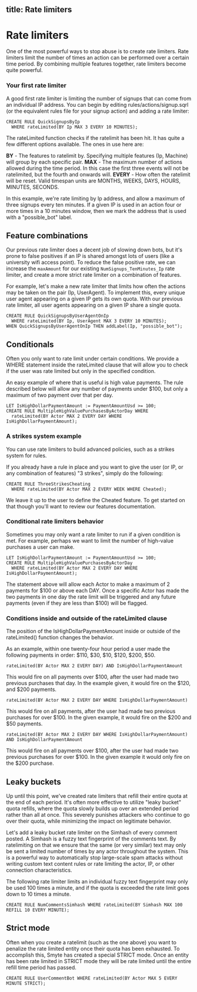 title: Rate limiters
---

# Rate limiters

One of the most powerful ways to stop abuse is to create rate limiters. Rate limiters limit the number of times an action can be performed over a certain time period. By combining multiple features together, rate limiters become quite powerful.

### Your first rate limiter

A good first rate limiter is limiting the number of signups that can come from an individual IP address. You can begin by editing rules/actions/signup.sqrl (or the equivalent rules file for your signup action) and adding a rate limiter:

```
CREATE RULE QuickSignupsByIp
  WHERE rateLimited(BY Ip MAX 3 EVERY 10 MINUTES);
```
 
The rateLimited function checks if the ratelimit has been hit. It has quite a few different options available. The ones in use here are:

**BY** - The features to ratelimit by. Specifying multiple features (Ip, Machine) will group by each specific pair.
**MAX** - The maximum number of actions allowed during the time period. In this case the first three events will not be ratelimited, but the fourth and onwards will.
**EVERY** - How often the ratelimit will be reset. Valid timespan units are MONTHS, WEEKS, DAYS, HOURS, MINUTES, SECONDS.

In this example, we're rate limiting by Ip address, and allow a maximum of three signups every ten minutes. If a given IP is used in an action four or more times in a 10 minutes window, then we mark the address that is used with a "possible_bot" label.

## Feature combinations

Our previous rate limiter does a decent job of slowing down bots, but it's prone to false positives if an IP is shared amongst lots of users (like a university wifi access point). To reduce the false positive rate, we can increase the `maxAmount` for our existing `NumSignups_TenMinutes_Ip` rate limiter, and create a more strict rate limiter on a combination of features.

For example, let's make a new rate limiter that limits how often the actions may be taken on the pair (Ip, UserAgent). To implement this, every unique user agent appearing on a given IP gets its own quota. With our previous rate limiter, all user agents appearing on a given IP share a single quota.

```
CREATE RULE QuickSignupsByUserAgentOnIp
  WHERE rateLimited(BY Ip, UserAgent MAX 3 EVERY 10 MINUTES);
WHEN QuickSignupsByUserAgentOnIp THEN addLabel(Ip, "possible_bot");
```

## Conditionals

Often you only want to rate limit under certain conditions. We provide a WHERE statement inside the rateLimited clause that will allow you to check if the user was rate limited but only in the specified condition.

An easy example of where that is useful is high value payments. The rule described below will allow any number of payments under $100, but only a maximum of two payment over that per day.

```
LET IsHighDollarPaymentAmount := PaymentAmountUsd >= 100;
CREATE RULE MultipleHighValuePurchasesByActorDay WHERE
  rateLimited(BY Actor MAX 2 EVERY DAY WHERE IsHighDollarPaymentAmount);
```
 
### A strikes system example

You can use rate limiters to build advanced policies, such as a strikes system for rules.

If you already have a rule in place and you want to give the user (or IP, or any combination of features) "3 strikes", simply do the following:

```
CREATE RULE ThreeStrikesCheating
  WHERE rateLimited(BY Actor MAX 2 EVERY WEEK WHERE Cheated);
```
 
We leave it up to the user to define the Cheated feature. To get started on that though you'll want to review our features documentation.

 
### Conditional rate limiters behavior

Sometimes you may only want a rate limiter to run if a given condition is met. For example, perhaps we want to limit the number of high-value purchases a user can make.

```
LET IsHighDollarPaymentAmount := PaymentAmountUsd >= 100;
CREATE RULE MultipleHighValuePurchasesByActorDay
  WHERE rateLimited(BY Actor MAX 2 EVERY DAY WHERE IsHighDollarPaymentAmount);
```

The statement above will allow each Actor to make a maximum of 2 payments for $100 or above each DAY. Once a specific Actor has made the two payments in one day the rate limit will be triggered and any future payments (even if they are less than $100) will be flagged.

### Conditions inside and outside of the rateLimited clause

The position of the IsHighDollarPaymentAmount inside or outside of the rateLimited() function changes the behavior.

As an example, within one twenty-four hour period a user made the following payments in order: $110, $30, $10, $120, $200, $50.

```
rateLimited(BY Actor MAX 2 EVERY DAY) AND IsHighDollarPaymentAmount
```

This would fire on all payments over $100, after the user had made two previous purchases that day. In the example given, it would fire on the $120, and $200 payments.

```
rateLimited(BY Actor MAX 2 EVERY DAY WHERE IsHighDollarPaymentAmount)
```

This would fire on all payments, after the user had made two previous purchases for over $100. In the given example, it would fire on the $200 and $50 payments.

```
rateLimited(BY Actor MAX 2 EVERY DAY WHERE IsHighDollarPaymentAmount) AND IsHighDollarPaymentAmount
```

This would fire on all payments over $100, after the user had made two previous purchases for over $100. In the given example it would only fire on the $200 purchase.

## Leaky buckets

Up until this point, we've created rate limiters that refill their entire quota at the end of each period. It's often more effective to utilize "leaky bucket" quota refills, where the quota slowly builds up over an extended period rather than all at once. This severely punishes attackers who continue to go over their quota, while minimizing the impact on legitimate behavior.

Let's add a leaky bucket rate limiter on the Simhash of every comment posted. A Simhash is a fuzzy text fingerprint of the comments text. By ratelimiting on that we ensure that the same (or very similar) text may only be sent a limited number of times by any actor throughout the system. This is a powerful way to automatically stop large-scale spam attacks without writing custom text content rules or rate limiting the actor, IP, or other connection characteristics.

The following rate limiter limits an individual fuzzy text fingerprint may only be used 100 times a minute, and if the quota is exceeded the rate limit goes down to 10 times a minute.

```
CREATE RULE NumCommentsSimhash WHERE rateLimited(BY Simhash MAX 100 REFILL 10 EVERY MINUTE);
```

## Strict mode

Often when you create a ratelimit (such as the one above) you want to penalize the rate limited entity once their quota has been exhausted. To accomplish this, Smyte has created a special STRICT mode. Once an entity has been rate limited in STRICT mode they will be rate limited until the entire refill time period has passed.

```
CREATE RULE UserCommentBot WHERE rateLimited(BY Actor MAX 5 EVERY MINUTE STRICT);
```
